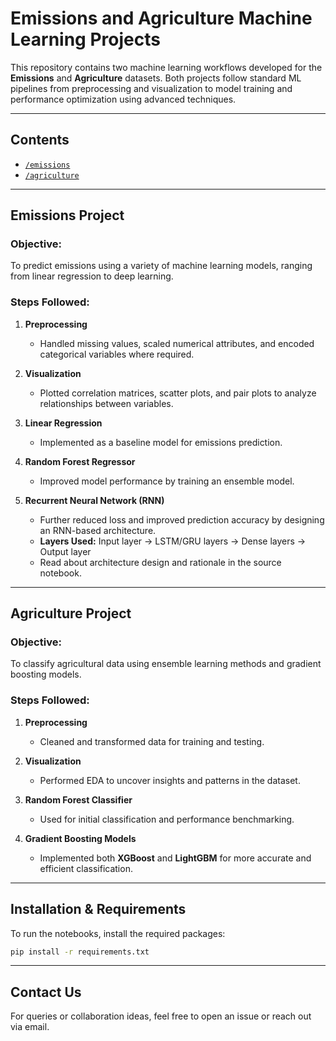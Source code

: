 # Emissions and Agriculture Machine Learning Projects

This repository contains two machine learning workflows developed for the **Emissions** and **Agriculture** datasets. Both projects follow standard ML pipelines from preprocessing and visualization to model training and performance optimization using advanced techniques.

---

## Contents

- [`/emissions`](#emissions-project)
- [`/agriculture`](#agriculture-project)

---

## Emissions Project

### Objective:

To predict emissions using a variety of machine learning models, ranging from linear regression to deep learning.

### Steps Followed:

1. **Preprocessing**

   - Handled missing values, scaled numerical attributes, and encoded categorical variables where required.

2. **Visualization**

   - Plotted correlation matrices, scatter plots, and pair plots to analyze relationships between variables.

3. **Linear Regression**

   - Implemented as a baseline model for emissions prediction.

4. **Random Forest Regressor**

   - Improved model performance by training an ensemble model.

5. **Recurrent Neural Network (RNN)**
   - Further reduced loss and improved prediction accuracy by designing an RNN-based architecture.
   - **Layers Used:** Input layer → LSTM/GRU layers → Dense layers → Output layer
   - Read about architecture design and rationale in the source notebook.

---

## Agriculture Project

### Objective:

To classify agricultural data using ensemble learning methods and gradient boosting models.

### Steps Followed:

1. **Preprocessing**

   - Cleaned and transformed data for training and testing.

2. **Visualization**

   - Performed EDA to uncover insights and patterns in the dataset.

3. **Random Forest Classifier**

   - Used for initial classification and performance benchmarking.

4. **Gradient Boosting Models**
   - Implemented both **XGBoost** and **LightGBM** for more accurate and efficient classification.

---

## Installation & Requirements

To run the notebooks, install the required packages:

```bash
pip install -r requirements.txt
```

---

## Contact Us

For queries or collaboration ideas, feel free to open an issue or reach out via email.
